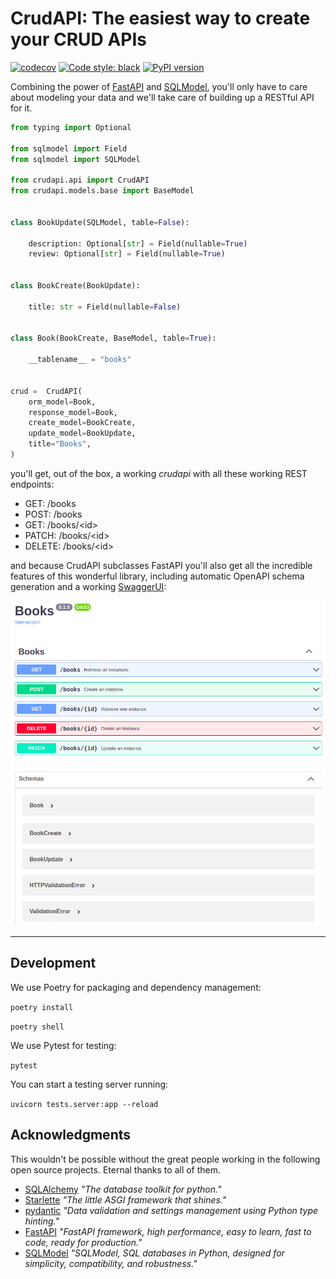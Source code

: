 # CrudAPI: The easiest way to create your CRUD APIs

[![codecov](https://codecov.io/gh/unmateo/crudapi/branch/develop/graph/badge.svg?token=RAKVPGHZU5)](https://codecov.io/gh/unmateo/crudapi)
[![Code style: black](https://img.shields.io/badge/code%20style-black-000000.svg)](https://github.com/psf/black)
[![PyPI version](https://badge.fury.io/py/crudapi.svg)](https://badge.fury.io/py/crudapi)

Combining the power of [FastAPI](https://fastapi.tiangolo.com/) and [SQLModel](https://sqlmodel.tiangolo.com/), you'll only have to care about modeling your data and we'll take care of building up a RESTful API for it.

```python
from typing import Optional

from sqlmodel import Field
from sqlmodel import SQLModel

from crudapi.api import CrudAPI
from crudapi.models.base import BaseModel


class BookUpdate(SQLModel, table=False):

    description: Optional[str] = Field(nullable=True)
    review: Optional[str] = Field(nullable=True)


class BookCreate(BookUpdate):

    title: str = Field(nullable=False)


class Book(BookCreate, BaseModel, table=True):

    __tablename__ = "books"


crud =  CrudAPI(
    orm_model=Book,
    response_model=Book,
    create_model=BookCreate,
    update_model=BookUpdate,
    title="Books",
)
```

you'll get, out of the box, a working _crudapi_ with all these working REST endpoints:

- GET: /books
- POST: /books
- GET: /books/\<id>
- PATCH: /books/\<id>
- DELETE: /books/\<id>

and because CrudAPI subclasses FastAPI you'll also get all the incredible features of this wonderful library, including automatic OpenAPI schema generation and a working [SwaggerUI](https://swagger.io/tools/swagger-ui/):

![SwaggerUI generated from demo code](./docs/demo.png "SwaggerUI")

---

## Development

We use Poetry for packaging and dependency management:

`poetry install`

`poetry shell`

We use Pytest for testing:

`pytest`

You can start a testing server running:

`uvicorn tests.server:app --reload `

## Acknowledgments

This wouldn't be possible without the great people working in the following open source projects. Eternal thanks to all of them.

- [SQLAlchemy](https://www.sqlalchemy.org/) _"The database toolkit for python."_
- [Starlette](https://www.starlette.io/) _"The little ASGI framework that shines."_
- [pydantic](https://pydantic-docs.helpmanual.io/) _"Data validation and settings management using Python type hinting."_
- [FastAPI](https://fastapi.tiangolo.com/) _"FastAPI framework, high performance, easy to learn, fast to code, ready for production."_
- [SQLModel](https://sqlmodel.tiangolo.com/) _"SQLModel, SQL databases in Python, designed for simplicity, compatibility, and robustness."_
